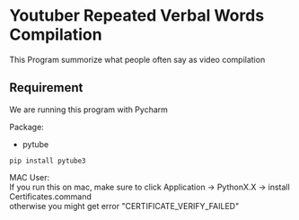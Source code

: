 # Youtuber Repeated Verbal Words Compilation
This Program summorize what people often say as video compilation
## Requirement 
We are running this program with Pycharm <br>

Package:<br>
- pytube
```buildoutcfg
pip install pytube3
```

MAC User: <br>
If you run this on mac, make sure to click Application -> PythonX.X -> install Certificates.command <br>
otherwise you might get error "CERTIFICATE_VERIFY_FAILED"



